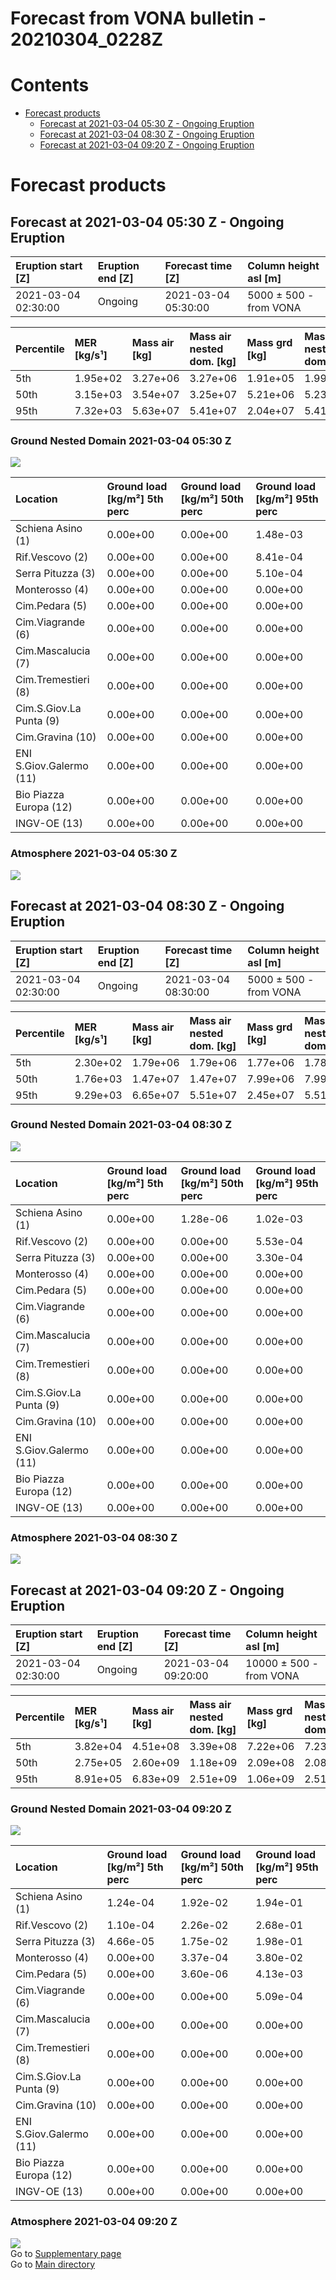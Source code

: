 
Forecast from VONA bulletin - 20210304_0228Z
============================================

Contents
========

* [Forecast products](#forecast-products)
	* [Forecast at 2021-03-04 05:30 Z - Ongoing Eruption](#forecast-at-2021-03-04-0530-z---ongoing-eruption)
	* [Forecast at 2021-03-04 08:30 Z - Ongoing Eruption](#forecast-at-2021-03-04-0830-z---ongoing-eruption)
	* [Forecast at 2021-03-04 09:20 Z - Ongoing Eruption](#forecast-at-2021-03-04-0920-z---ongoing-eruption)

# Forecast products

## Forecast at 2021-03-04 05:30 Z - Ongoing Eruption
  

|Eruption start [Z]|Eruption end [Z]|Forecast time [Z]|Column height asl [m]|
| :--- | :--- | :--- | :--- |
|2021-03-04 02:30:00|Ongoing|2021-03-04 05:30:00|5000 ± 500 - from VONA|
  
  

|Percentile|MER [kg/s¹]|Mass air [kg]|Mass air nested dom. [kg]|Mass grd [kg]|Mass grd nested dom. [kg]|
| :--- | :--- | :--- | :--- | :--- | :--- |
|5th|1.95e+02|3.27e+06|3.27e+06|1.91e+05|1.99e+05|
|50th|3.15e+03|3.54e+07|3.25e+07|5.21e+06|5.23e+06|
|95th|7.32e+03|5.63e+07|5.41e+07|2.04e+07|5.41e+07|
  

### Ground Nested Domain 2021-03-04 05:30 Z
  
![](./figures/probability_grd_2021_03_04_0530_grid_1_1.png)  
  
  
  
  
  
  
  
  
  
  
  
  

|Location|Ground load [kg/m²] 5th perc|Ground load [kg/m²] 50th perc|Ground load [kg/m²] 95th perc|
| :--- | :--- | :--- | :--- |
|Schiena Asino (1)|0.00e+00|0.00e+00|1.48e-03|
|Rif.Vescovo (2)|0.00e+00|0.00e+00|8.41e-04|
|Serra Pituzza (3)|0.00e+00|0.00e+00|5.10e-04|
|Monterosso (4)|0.00e+00|0.00e+00|0.00e+00|
|Cim.Pedara (5)|0.00e+00|0.00e+00|0.00e+00|
|Cim.Viagrande (6)|0.00e+00|0.00e+00|0.00e+00|
|Cim.Mascalucia (7)|0.00e+00|0.00e+00|0.00e+00|
|Cim.Tremestieri (8)|0.00e+00|0.00e+00|0.00e+00|
|Cim.S.Giov.La Punta (9)|0.00e+00|0.00e+00|0.00e+00|
|Cim.Gravina (10)|0.00e+00|0.00e+00|0.00e+00|
|ENI S.Giov.Galermo (11)|0.00e+00|0.00e+00|0.00e+00|
|Bio Piazza Europa (12)|0.00e+00|0.00e+00|0.00e+00|
|INGV-OE (13)|0.00e+00|0.00e+00|0.00e+00|
  

### Atmosphere 2021-03-04 05:30 Z
  
![](./figures/probability_air_2021_03_04_0530_grid_2_conclev_1_1.png)
## Forecast at 2021-03-04 08:30 Z - Ongoing Eruption
  

|Eruption start [Z]|Eruption end [Z]|Forecast time [Z]|Column height asl [m]|
| :--- | :--- | :--- | :--- |
|2021-03-04 02:30:00|Ongoing|2021-03-04 08:30:00|5000 ± 500 - from VONA|
  
  

|Percentile|MER [kg/s¹]|Mass air [kg]|Mass air nested dom. [kg]|Mass grd [kg]|Mass grd nested dom. [kg]|
| :--- | :--- | :--- | :--- | :--- | :--- |
|5th|2.30e+02|1.79e+06|1.79e+06|1.77e+06|1.78e+06|
|50th|1.76e+03|1.47e+07|1.47e+07|7.99e+06|7.99e+06|
|95th|9.29e+03|6.65e+07|5.51e+07|2.45e+07|5.51e+07|
  

### Ground Nested Domain 2021-03-04 08:30 Z
  
![](./figures/probability_grd_2021_03_04_0830_grid_1_2.png)  
  
  
  
  
  
  
  
  
  
  
  
  

|Location|Ground load [kg/m²] 5th perc|Ground load [kg/m²] 50th perc|Ground load [kg/m²] 95th perc|
| :--- | :--- | :--- | :--- |
|Schiena Asino (1)|0.00e+00|1.28e-06|1.02e-03|
|Rif.Vescovo (2)|0.00e+00|0.00e+00|5.53e-04|
|Serra Pituzza (3)|0.00e+00|0.00e+00|3.30e-04|
|Monterosso (4)|0.00e+00|0.00e+00|0.00e+00|
|Cim.Pedara (5)|0.00e+00|0.00e+00|0.00e+00|
|Cim.Viagrande (6)|0.00e+00|0.00e+00|0.00e+00|
|Cim.Mascalucia (7)|0.00e+00|0.00e+00|0.00e+00|
|Cim.Tremestieri (8)|0.00e+00|0.00e+00|0.00e+00|
|Cim.S.Giov.La Punta (9)|0.00e+00|0.00e+00|0.00e+00|
|Cim.Gravina (10)|0.00e+00|0.00e+00|0.00e+00|
|ENI S.Giov.Galermo (11)|0.00e+00|0.00e+00|0.00e+00|
|Bio Piazza Europa (12)|0.00e+00|0.00e+00|0.00e+00|
|INGV-OE (13)|0.00e+00|0.00e+00|0.00e+00|
  

### Atmosphere 2021-03-04 08:30 Z
  
![](./figures/probability_air_2021_03_04_0830_grid_2_conclev_1_2.png)
## Forecast at 2021-03-04 09:20 Z - Ongoing Eruption
  

|Eruption start [Z]|Eruption end [Z]|Forecast time [Z]|Column height asl [m]|
| :--- | :--- | :--- | :--- |
|2021-03-04 02:30:00|Ongoing|2021-03-04 09:20:00|10000 ± 500 - from VONA|
  
  

|Percentile|MER [kg/s¹]|Mass air [kg]|Mass air nested dom. [kg]|Mass grd [kg]|Mass grd nested dom. [kg]|
| :--- | :--- | :--- | :--- | :--- | :--- |
|5th|3.82e+04|4.51e+08|3.39e+08|7.22e+06|7.23e+06|
|50th|2.75e+05|2.60e+09|1.18e+09|2.09e+08|2.08e+08|
|95th|8.91e+05|6.83e+09|2.51e+09|1.06e+09|2.51e+09|
  

### Ground Nested Domain 2021-03-04 09:20 Z
  
![](./figures/probability_grd_2021_03_04_0920_grid_1_3.png)  
  
  
  
  
  
  
  
  
  
  
  
  

|Location|Ground load [kg/m²] 5th perc|Ground load [kg/m²] 50th perc|Ground load [kg/m²] 95th perc|
| :--- | :--- | :--- | :--- |
|Schiena Asino (1)|1.24e-04|1.92e-02|1.94e-01|
|Rif.Vescovo (2)|1.10e-04|2.26e-02|2.68e-01|
|Serra Pituzza (3)|4.66e-05|1.75e-02|1.98e-01|
|Monterosso (4)|0.00e+00|3.37e-04|3.80e-02|
|Cim.Pedara (5)|0.00e+00|3.60e-06|4.13e-03|
|Cim.Viagrande (6)|0.00e+00|0.00e+00|5.09e-04|
|Cim.Mascalucia (7)|0.00e+00|0.00e+00|0.00e+00|
|Cim.Tremestieri (8)|0.00e+00|0.00e+00|0.00e+00|
|Cim.S.Giov.La Punta (9)|0.00e+00|0.00e+00|0.00e+00|
|Cim.Gravina (10)|0.00e+00|0.00e+00|0.00e+00|
|ENI S.Giov.Galermo (11)|0.00e+00|0.00e+00|0.00e+00|
|Bio Piazza Europa (12)|0.00e+00|0.00e+00|0.00e+00|
|INGV-OE (13)|0.00e+00|0.00e+00|0.00e+00|
  

### Atmosphere 2021-03-04 09:20 Z
  
![](./figures/probability_air_2021_03_04_0920_grid_2_conclev_1_3.png)  
Go to [Supplementary page](Supplementary_page.md)  
Go to [Main directory](https://github.com/federicapardini/Real_time_ash_forecast)